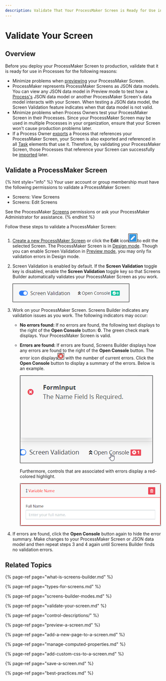 ```yaml
---
description: Validate That Your ProcessMaker Screen is Ready for Use in Processes.
---
```


# Validate Your Screen

## Overview

Before you deploy your ProcessMaker Screen to production, validate that it is ready for use in Processes for the following reasons:

* Minimize problems when [previewing](preview-a-screen.md) your ProcessMaker Screen.
* ProcessMaker represents ProcessMaker Screens as JSON data models. You can view any JSON data model in Preview mode to test how a [Process's](../../viewing-processes/what-is-a-process.md) JSON data model or another ProcessMaker Screen's data model interacts with your Screen. When testing a JSON data model, the Screen Validation feature indicates when that data model is not valid.
* Minimize problems when Process Owners test your ProcessMaker Screen in their Processes. Since your ProcessMaker Screen may be used in multiple Processes in your organization, ensure that your Screen won't cause production problems later.
* If a Process Owner [exports](../../viewing-processes/view-the-list-of-processes/export-a-bpmn-compliant-process.md) a Process that references your ProcessMaker Screen, your Screen is also exported and referenced in all [Task](../../process-design/model-your-process/process-modeling-element-descriptions.md#task) elements that use it. Therefore, by validating your ProcessMaker Screen, those Processes that reference your Screen can successfully be [imported](../../viewing-processes/view-the-list-of-processes/import-a-bpmn-compliant-process.md) later.

## Validate a ProcessMaker Screen

{% hint style="info" %}
Your user account or group membership must have the following permissions to validate a ProcessMaker Screen:

* Screens: View Screens
* Screens: Edit Screens

See the ProcessMaker [Screens](../../../processmaker-administration/permission-descriptions-for-users-and-groups.md#screens) permissions or ask your ProcessMaker Administrator for assistance.
{% endhint %}

Follow these steps to validate a ProcessMaker Screen:

1. [Create a new ProcessMaker Screen](../manage-forms/create-a-new-form.md) or click the **Edit** icon![](../../../.gitbook/assets/edit-icon.png)to edit the selected Screen. The ProcessMaker Screen is in [Design mode](screens-builder-modes.md#editor-mode). Though you can enable Screen Validation in [Preview mode](screens-builder-modes.md#preview-mode), you may only fix validation errors in Design mode.
2. Screen Validation is enabled by default. If the **Screen Validation** toggle key is disabled, enable the **Screen Validation** toggle key so that Screens Builder automatically validates your ProcessMaker Screen as you work.  

   ![](../../../.gitbook/assets/screen-validation-indicator-screens-builder-processes.png)

3. Work on your ProcessMaker Screen. Screens Builder indicates any validation issues as you work. The following indicators may occur:
   * **No errors found:** If no errors are found, the following text displays to the right of the **Open Console** button: **0**. The green check mark displays. Your ProcessMaker Screen is valid.
   * **Errors are found:** If errors are found, Screens Builder displays how any errors are found to the right of the **Open Console** button. The error icon displays![](../../../.gitbook/assets/validate-bpmn-problems-errors-process-modeler-processes.png) with the number of current errors. Click the **Open Console** button to display a summary of the errors. Below is an example.  

     ![](../../../.gitbook/assets/screen-validation-error-screens-builder-processes.png)

     Furthermore, controls that are associated with errors display a red-colored highlight.  

     ![](../../../.gitbook/assets/screen-validation-error-message-screens-builder-processes.png)
4. If errors are found, click the **Open Console** button again to hide the error summary. Make changes to your ProcessMaker Screen or JSON data model and then repeat steps 3 and 4 again until Screens Builder finds no validation errors.

## Related Topics

{% page-ref page="what-is-screens-builder.md" %}

{% page-ref page="types-for-screens.md" %}

{% page-ref page="screens-builder-modes.md" %}

{% page-ref page="validate-your-screen.md" %}

{% page-ref page="control-descriptions/" %}

{% page-ref page="preview-a-screen.md" %}

{% page-ref page="add-a-new-page-to-a-screen.md" %}

{% page-ref page="manage-computed-properties.md" %}

{% page-ref page="add-custom-css-to-a-screen.md" %}

{% page-ref page="save-a-screen.md" %}

{% page-ref page="best-practices.md" %}

